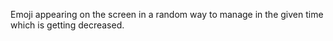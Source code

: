 Emoji appearing on the screen in a random way to manage in the given time which is getting decreased.
